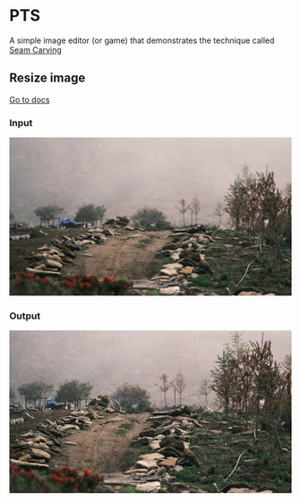 # PTS

A simple image editor (or game) that demonstrates the technique called [Seam Carving](https://www.youtube.com/watch?v=6NcIJXTlugc)

## Resize image
[Go to docs](./tools/resize/README.md)

### Input
![Input](./tools/resize/mountain.jpg)

### Output
![Output](./tools/resize/out.jpg?ver=3)